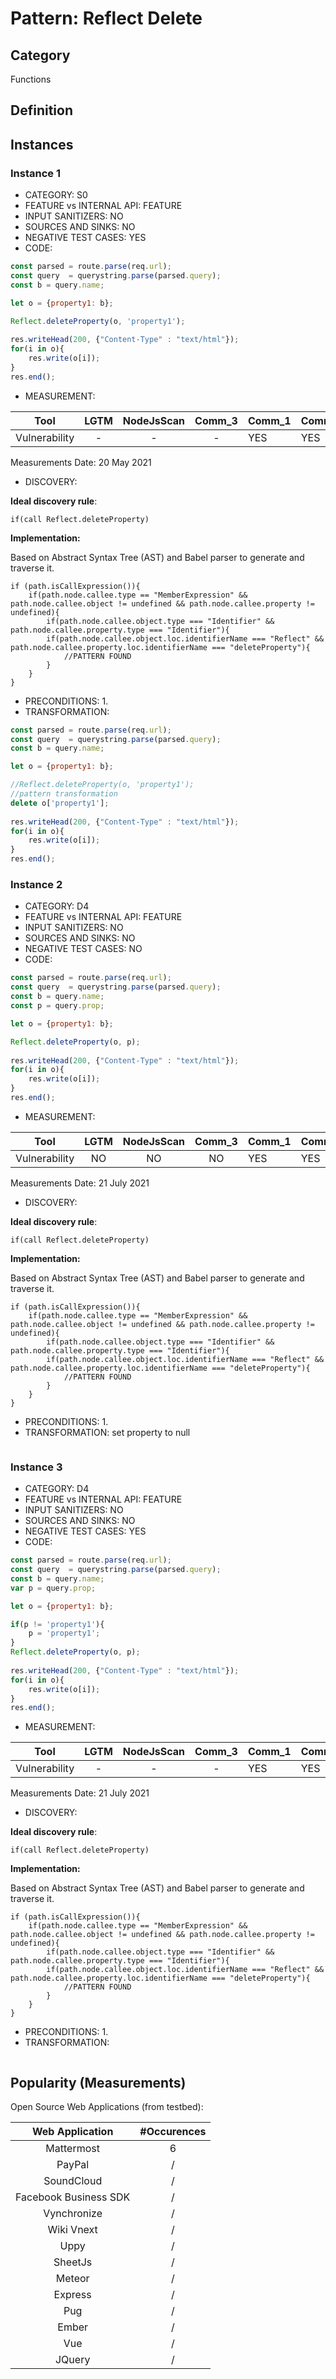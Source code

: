 # Pattern: Reflect Delete

## Category

Functions

## Definition

## Instances

### Instance 1

- CATEGORY: S0
- FEATURE vs INTERNAL API: FEATURE
- INPUT SANITIZERS: NO
- SOURCES AND SINKS: NO
- NEGATIVE TEST CASES: YES
- CODE:

```javascript
const parsed = route.parse(req.url);
const query  = querystring.parse(parsed.query);
const b = query.name;   

let o = {property1: b};

Reflect.deleteProperty(o, 'property1');
        
res.writeHead(200, {"Content-Type" : "text/html"});
for(i in o){
    res.write(o[i]);
}
res.end();
```

- MEASUREMENT:

|     Tool      | LGTM | NodeJsScan | Comm_3 | Comm_1 | Comm_2 | Vulnerable |
| :-----------: | :--: | :--------: | :------: | ------- | --------- | ---------- |
| Vulnerability |  -  |     -     |    -   |   YES   |   YES     | NO         |
Measurements Date: 20 May 2021

- DISCOVERY:



**Ideal discovery rule**:

```
if(call Reflect.deleteProperty)
```

**Implementation:**

Based on Abstract Syntax Tree (AST) and Babel parser to generate and traverse it.

```
if (path.isCallExpression()){
	if(path.node.callee.type == "MemberExpression" && path.node.callee.object != undefined && path.node.callee.property != undefined){
		if(path.node.callee.object.type === "Identifier" && path.node.callee.property.type === "Identifier"){
		if(path.node.callee.object.loc.identifierName === "Reflect" && path.node.callee.property.loc.identifierName === "deleteProperty"){
			//PATTERN FOUND
		}
	}
}
```



- PRECONDITIONS:
   1.
- TRANSFORMATION:
```js
const parsed = route.parse(req.url);
const query  = querystring.parse(parsed.query);
const b = query.name;   

let o = {property1: b};

//Reflect.deleteProperty(o, 'property1');
//pattern transformation
delete o['property1'];
        
res.writeHead(200, {"Content-Type" : "text/html"});
for(i in o){
    res.write(o[i]);
}
res.end();
```
### Instance 2

- CATEGORY: D4
- FEATURE vs INTERNAL API: FEATURE
- INPUT SANITIZERS: NO
- SOURCES AND SINKS: NO
- NEGATIVE TEST CASES: NO
- CODE:

```javascript
const parsed = route.parse(req.url);
const query  = querystring.parse(parsed.query);
const b = query.name;
const p = query.prop;   

let o = {property1: b};

Reflect.deleteProperty(o, p);
        
res.writeHead(200, {"Content-Type" : "text/html"});
for(i in o){
    res.write(o[i]);
}
res.end();
```

- MEASUREMENT:

|     Tool      | LGTM | NodeJsScan | Comm_3 | Comm_1 | Comm_2 | Vulnerable |
| :-----------: | :--: | :--------: | :------: | ------- | --------- | ---------- |
| Vulnerability |  NO  |    NO      |    NO   |   YES   |     YES   | YES         |
Measurements Date: 21 July 2021

- DISCOVERY:



**Ideal discovery rule**:

```
if(call Reflect.deleteProperty)
```

**Implementation:**

Based on Abstract Syntax Tree (AST) and Babel parser to generate and traverse it.

```
if (path.isCallExpression()){
	if(path.node.callee.type == "MemberExpression" && path.node.callee.object != undefined && path.node.callee.property != undefined){
		if(path.node.callee.object.type === "Identifier" && path.node.callee.property.type === "Identifier"){
		if(path.node.callee.object.loc.identifierName === "Reflect" && path.node.callee.property.loc.identifierName === "deleteProperty"){
			//PATTERN FOUND
		}
	}
}
```



- PRECONDITIONS:
   1.
- TRANSFORMATION:
set property to null
```js
```
### Instance 3

- CATEGORY: D4
- FEATURE vs INTERNAL API: FEATURE
- INPUT SANITIZERS: NO
- SOURCES AND SINKS: NO
- NEGATIVE TEST CASES: YES
- CODE:

```javascript
const parsed = route.parse(req.url);
const query  = querystring.parse(parsed.query);
const b = query.name;
var p = query.prop; 

let o = {property1: b};

if(p != 'property1'){
    p = 'property1';
}
Reflect.deleteProperty(o, p);
        
res.writeHead(200, {"Content-Type" : "text/html"});
for(i in o){
    res.write(o[i]);
}
res.end();
```

- MEASUREMENT:

|     Tool      | LGTM | NodeJsScan | Comm_3 | Comm_1 | Comm_2 | Vulnerable |
| :-----------: | :--: | :--------: | :------: | ------- | --------- | ---------- |
| Vulnerability |  -  |    -      |   -    |  YES    |     YES   | NO         |
Measurements Date: 21 July 2021

- DISCOVERY:



**Ideal discovery rule**:

```
if(call Reflect.deleteProperty)
```

**Implementation:**

Based on Abstract Syntax Tree (AST) and Babel parser to generate and traverse it.

```
if (path.isCallExpression()){
	if(path.node.callee.type == "MemberExpression" && path.node.callee.object != undefined && path.node.callee.property != undefined){
		if(path.node.callee.object.type === "Identifier" && path.node.callee.property.type === "Identifier"){
		if(path.node.callee.object.loc.identifierName === "Reflect" && path.node.callee.property.loc.identifierName === "deleteProperty"){
			//PATTERN FOUND
		}
	}
}
```



- PRECONDITIONS:
   1.
- TRANSFORMATION:
```js
```
## Popularity (Measurements)

Open Source Web Applications (from testbed):

|    Web Application    | #Occurences |
| :-------------------: | :---------: |
|      Mattermost       |      6      |
|        PayPal         |      /      |
|      SoundCloud       |      /      |
| Facebook Business SDK |      /      |
|      Vynchronize      |      /      |
|      Wiki Vnext       |      /      |
|         Uppy          |      /      |
|        SheetJs        |      /      |
|        Meteor         |      /      |
|        Express        |      /      |
|          Pug          |      /      |
|         Ember         |      /      |
|          Vue          |      /      |
|        JQuery         |      /      |


